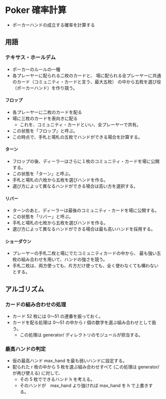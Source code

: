 # Poker 確率計算

- ポーカーハンドの成立する確率を計算する

##  用語

###   テキサス・ホールデム

- ポーカーのルールの一種
- 各プレーヤーに配られる二枚のカードと、
場に配られる全プレーヤーに共通のカード（コミュニティ・カードと言う、最大五枚）
の中から五枚を選び役（ポーカーハンド）を作り競う。

####   フロップ

- 各プレーヤーに二枚のカードを配る
- 場に三枚のカードを表向きに配る
    - これを、コミュニティ・カードといい、全プレーヤーで共有。
- この状態を「フロップ」と呼ぶ。
- この時点で、手札と場札の五枚でハンドができる場合を計算する。

####  ターン

- フロップの後、ディーラーはさらに１枚のコミュニティ・カードを場に公開する。
- この状態を「ターン」と呼ぶ。
- 手札と場札の六枚から五枚を選びハンドを作る。
- 選び方によって異なるハンドができる場合は高い方を選択する。

####  リバー

- ターンのあと、ディーラーは最後のコミュニティ・カードを場に公開する。
- この状態を「リバー」と呼ぶ。
- 手札と場札の七枚から五枚を選びハンドを作る。
- 選び方によって異なるハンドができる場合は最も高いハンドを採用する。

####  ショーダウン

- プレーヤーの手札二枚と場にでたコミュニティカードの中から、
最も強い五枚の組み合わせを用いて、ハンドの強さを競う。
- 手札二枚は、両方使っても、片方だけ使っても、全く使わなくても構わないとする。

##  アルゴリズム

###   カードの組み合わせの処理

- カード 52 枚には 0～51 の連番を振っておく。
- カードを配る処理は 0～51 の中から r 個の数字を選ぶ組み合わせとして扱う。
    - この処理は generator/ ディレクトリのモジュールが担当する。

###   最高ハンドの判定

- 仮の最高ハンド max_hand を最も弱いハンドに設定する。
- 配られた r 枚の中から 5 枚を選ぶ組み合わせすべて (この処理は generator/ が再び使える) に対して、
    - その 5 枚でできるハンド h を考える。
    - そのハンドが　max_hand より強ければ max_hand を h で上書きする。
